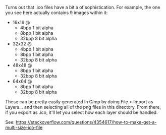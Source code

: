 Turns out that .ico files have a bit a of sophistication. For example, the one
you see here actually contains 9 images within it:

 - 16x16 @
    - 4bpp 1 bit alpha
    - 8bpp 1 bit alpha
    - 32bpp 8 bit alpha
 - 32x32 @
    - 4bpp 1 bit alpha
    - 8bpp 1 bit alpha
    - 32bpp 8 bit alpha
 - 48x48 @
     - 8bpp 1 bit alpha
     - 32bpp 8 bit alpha
 - 64x64 @
    - 8bpp 1 bit alpha
    - 32bpp 8 bit alpha

These can be pretty easily generated in Gimp by doing File > Import as Layers...
and then selecting all of the png files in this directory. From there, if you
export as .ico, it'll let you select how each layer should be handled. 

See: https://stackoverflow.com/questions/4354617/how-to-make-get-a-multi-size-ico-file
